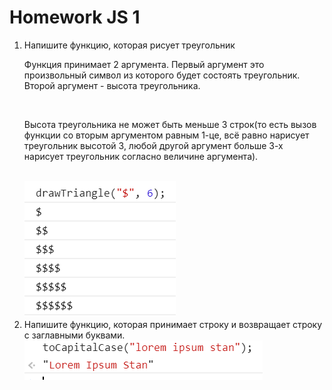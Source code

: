 <h1>
    Homework JS 1
</h1>

<ol>
<li>
Напишите функцию, которая рисует треугольник

Функция принимает 2 аргумента.
Первый аргумент это произвольный символ из которого будет состоять треугольник.
Второй аргумент - высота треугольника.

<br>

Высота треугольника не может быть меньше 3 строк(то есть вызов функции со вторым аргументом равным 1-це, всё равно нарисует треугольник высотой 3, любой другой аргумент больше 3-х нарисует треугольник согласно величине аргумента).

<br/>

<img src="https://github.com/paawel/training/blob/master/skill_up/homework/data/1.png">
</li>
<li>
Напишите функцию, которая принимает строку и возвращает строку с заглавными буквами.

<br/>
<img src="https://github.com/paawel/training/blob/master/skill_up/homework/data/2.png">
</ol>